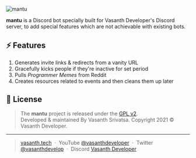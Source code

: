 <img src="https://raw.githubusercontent.com/vasanthdeveloper/mantu/designs/banner.png" alt="mantu"></br>

**mantu** is a Discord bot specially built for Vasanth Developer's Discord server, to add special features which are not achievable with existing bots.

## ⚡️ Features
1. Generates invite links & redirects from a vanity URL
2. Gracefully kicks people if they're inactive for set period
3. Pulls _Programmer Memes_ from Reddit
3. Creates resources related to events and then cleans them up later

## 📜 License
> The **mantu** project is released under the [GPL v2](LICENSE.md). <br> Developed &amp; maintained By Vasanth Srivatsa. Copyright 2021 © Vasanth Developer.
<hr>

> <a href="https://vasanth.tech" target="_blank" rel="noopener">vasanth.tech</a> &nbsp;&middot;&nbsp;
> YouTube <a href="https://vas.cx/videos" target="_blank" rel="noopener">@vasanthdeveloper</a> &nbsp;&middot;&nbsp;
> Twitter <a href="https://vas.cx/twitter" target="_blank" rel="noopener">@vasanthdevelop</a> &nbsp;&middot;&nbsp;
> Discord <a href="https://vas.cx/discord" target="_blank" rel="noopener">Vasanth Developer</a>